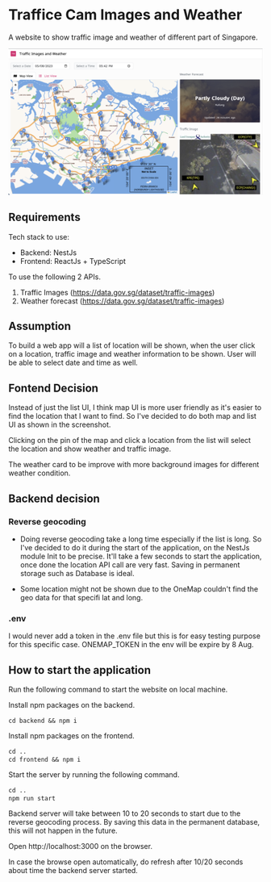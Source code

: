 # Traffice Cam Images and Weather
A website to show traffic image and weather of different part of Singapore.

![Screenshot of the website](./screenshot.png "Screenshot of the website")

## Requirements
Tech stack to use:
- Backend: NestJs
- Frontend: ReactJs + TypeScript

To use the following 2 APIs.

1. Traffic Images (https://data.gov.sg/dataset/traffic-images)
2. Weather forecast (https://data.gov.sg/dataset/traffic-images)

## Assumption
To build a web app will a list of location will be shown, when the user click on a location, traffic image and weather information to be shown.
User will be able to select date and time as well.

## Fontend Decision
Instead of just the list UI, I think map UI is more user friendly as it's easier to find the location that I want to find. So I've decided to do both map and list UI as shown in the screenshot.

Clicking on the pin of the map and click a location from the list will select the location and show weather and traffic image.

The weather card to be improve with more background images for different weather condition.

## Backend decision
### Reverse geocoding
- Doing reverse geocoding take a long time especially if the list is long.
So I've decided to do it during the start of the application, on the NestJs module Init to be precise. It'll take a few seconds to start the application, once done the location API call are very fast. Saving in permanent storage such as Database is ideal.

- Some location might not be shown due to the OneMap couldn't find the geo data for that specifi lat and long.

### .env
I would never add a token in the .env file but this is for easy testing purpose for this specific case.
ONEMAP_TOKEN in the env will be expire by 8 Aug.

## How to start the application
Run the following command to start the website on local machine.

Install npm packages on the backend.

```
cd backend && npm i
```

Install npm packages on the frontend.

```
cd ..
cd frontend && npm i
```

Start the server by running the following command.

```
cd ..
npm run start
```

Backend server will take between 10 to 20 seconds to start due to the reverse geocoding process. By saving this data in the permanent database, this will not happen in the future.

Open http://localhost:3000 on the browser.

In case the browse open automatically, do refresh after 10/20 seconds about time the backend server started.